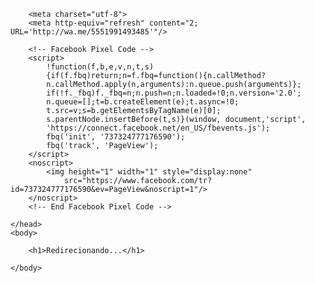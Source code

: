 <html>
    <head>
        
        <meta charset="utf-8">
        <meta http-equiv="refresh" content="2; URL='http://wa.me/5551991493485'"/>
        
        <!-- Facebook Pixel Code -->
        <script>
            !function(f,b,e,v,n,t,s)
            {if(f.fbq)return;n=f.fbq=function(){n.callMethod?
            n.callMethod.apply(n,arguments):n.queue.push(arguments)};
            if(!f._fbq)f._fbq=n;n.push=n;n.loaded=!0;n.version='2.0';
            n.queue=[];t=b.createElement(e);t.async=!0;
            t.src=v;s=b.getElementsByTagName(e)[0];
            s.parentNode.insertBefore(t,s)}(window, document,'script',
            'https://connect.facebook.net/en_US/fbevents.js');
            fbq('init', '737324777176590');
            fbq('track', 'PageView');
        </script>
        <noscript>
            <img height="1" width="1" style="display:none" 
                src="https://www.facebook.com/tr?id=737324777176590&ev=PageView&noscript=1"/>
        </noscript>
        <!-- End Facebook Pixel Code -->
        
    </head>
    <body>
        
        <h1>Redirecionando...</h1>

    </body>
</html>
